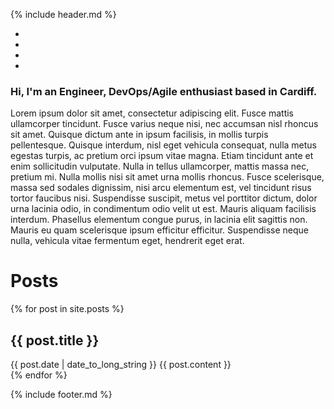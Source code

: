 <link rel="stylesheet" href="https://cdn.jsdelivr.net/npm/@fortawesome/fontawesome-free@5.15.4/css/fontawesome.min.css" integrity="sha384-jLKHWM3JRmfMU0A5x5AkjWkw/EYfGUAGagvnfryNV3F9VqM98XiIH7VBGVoxVSc7" crossorigin="anonymous">

{% include header.md %}

<div id="links">
  <ul>
    <li>
      <a href="https://twitter.com/alex_darby"><i class="fab fa-twitter-square"></i></a>
    </li>
    <li>
      <a href="https://github.com/AlexDarby"><i class="fab fa-github-square"></i></a>
    </li>
    <li>
        <a href="https://instagram.com/alex.darby"><i class="fab fa-instagram-square"></i></a>
    </li>
    <li>
        <a href="https://www.linkedin.com/in/alex-darby/"><i class="fab fa-linkedin"></i></a>
    </li>
  </ul>
</div>

### Hi, I'm an Engineer, DevOps/Agile enthusiast based in Cardiff.

Lorem ipsum dolor sit amet, consectetur adipiscing elit. Fusce mattis ullamcorper tincidunt. Fusce varius neque nisi, nec accumsan nisl rhoncus sit amet. Quisque dictum ante in ipsum facilisis, in mollis turpis pellentesque. Quisque interdum, nisl eget vehicula consequat, nulla metus egestas turpis, ac pretium orci ipsum vitae magna. Etiam tincidunt ante et enim sollicitudin vulputate. Nulla in tellus ullamcorper, mattis massa nec, pretium mi. Nulla mollis nisi sit amet urna mollis rhoncus. Fusce scelerisque, massa sed sodales dignissim, nisi arcu elementum est, vel tincidunt risus tortor faucibus nisi. Suspendisse suscipit, metus vel porttitor dictum, dolor urna lacinia odio, in condimentum odio velit ut est. Mauris aliquam facilisis interdum. Phasellus elementum congue purus, in lacinia elit sagittis non. Mauris eu quam scelerisque ipsum efficitur efficitur. Suspendisse neque nulla, vehicula vitae fermentum eget, hendrerit eget erat.




<h1 id="post_tile">Posts</h1>

{% for post in site.posts %}
  <article>
    <h2>
        {{ post.title }}
    </h2>
    <time datetime="{{ post.date | date: "%Y-%m-%d" }}">{{ post.date | date_to_long_string }}</time>
    {{ post.content }}
  </article>
{% endfor %}

{% include footer.md %}